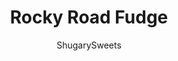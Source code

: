 ---
layout: ../../layouts/MarkdownPostLayout.astro
title: Rocky Road Fudge
author: ShugarySweets
pubDate: 2018-11-30
description: "Looking for the easiest fudge recipe ever? This Easy Rocky Road Fudge is your answer! Every bite of this soft chocolate fudge is filled with chunky nuts and bits of marshmallow."
image_url: https://www.shugarysweets.com/wp-content/uploads/2018/05/rocky-road-fudge-facebook.jpg
tags: ["Candy","American"]
calories: 121
protein: 3
carbohydrates: 12
fats: 8
fiber: 1
ingredients: ["2 1/2 cups miniature marshmallows, divided","12 ounces semisweet chocolate chips","11 1/2 ounces milk chocolate chips","1/2 cup creamy peanut butter","1 1/2 cups peanuts, or almonds"]
serves: 48
time: "2 hours 7 minutes"
prepTime: "5 minutes"
instructions: ["Line an 8-inch square baking dish with parchment paper. Pour 1 cup marshmallows into bottom of dish.","In a large microwave safe bowl, combine the chocolates and peanut butter. Microwave for 30 seconds, stir and add an additional 30 seconds. Continue stirring until smooth (you may need to microwave an additional 30-60 seconds).","Fold in remaining 1 1/2 cup mini marshmallows and peanuts.","Pour chocolate mixture over marshmallows in baking dish. Refrigerate until firm, several hours. Cut into bite sized pieces and enjoy."]
nutrition: ["121 calories","12 grams carbohydrates","2 milligrams cholesterol","8 grams fat","1 grams fiber","3 grams protein","3 grams saturated fat","40 milligrams sodium","9 grams sugar","0 grams trans fat","4 grams unsaturated fat"]
---